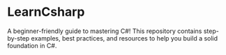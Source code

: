 # LearnCsharp
A beginner-friendly guide to mastering C#! This repository contains step-by-step examples, best practices, and resources to help you build a solid foundation in C#.
